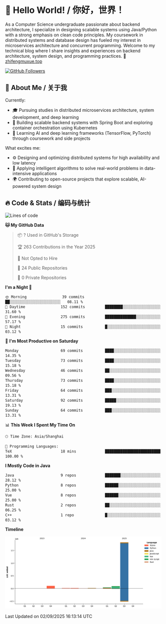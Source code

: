 # 👋 Hello World! / 你好，世界！

As a Computer Science undergraduate passionate about backend architecture, I specialize in designing scalable systems using Java/Python with a strong emphasis on clean code principles. My coursework in distributed systems and database design has fueled my interest in microservices architecture and concurrent programming. Welcome to my technical blog where I share insights and experiences on backend architecture, system design, and programming practices.
🔗 [zhifengmuxue.top](https://zhifengmuxue.top)

[![GitHub Followers](https://img.shields.io/github/followers/zhifengmuxue?logo=github&style=social)](https://github.com/zhifengmuxue)




## 🚀 About Me / 关于我
Currently:
- 🎓 Pursuing studies in distributed microservices architecture, system development, and deep learning
- 🔧 Building scalable backend systems with Spring Boot and exploring container orchestration using Kubernetes
- 🧠 Learning AI and deep learning frameworks (TensorFlow, PyTorch) through coursework and side projects

What excites me:
- ⚙️ Designing and optimizing distributed systems for high availability and low latency
- 🧩 Applying intelligent algorithms to solve real-world problems in data-intensive applications
- 🌍 Contributing to open-source projects that explore scalable, AI-powered system design



## 🔥 Code & Stats / 编码与统计

<!--START_SECTION:waka-->
![Lines of code](https://img.shields.io/badge/From%20Hello%20World%20I%27ve%20Written-2.1%20million%20lines%20of%20code-blue)

**🐱 My GitHub Data** 

> 📦 ? Used in GitHub's Storage 
 > 
> 🏆 263 Contributions in the Year 2025
 > 
> 🚫 Not Opted to Hire
 > 
> 📜 24 Public Repositories 
 > 
> 🔑 0 Private Repositories 
 > 
**I'm a Night 🦉** 

```text
🌞 Morning                39 commits          ██░░░░░░░░░░░░░░░░░░░░░░░   08.11 % 
🌆 Daytime                152 commits         ████████░░░░░░░░░░░░░░░░░   31.60 % 
🌃 Evening                275 commits         ██████████████░░░░░░░░░░░   57.17 % 
🌙 Night                  15 commits          █░░░░░░░░░░░░░░░░░░░░░░░░   03.12 % 
```
📅 **I'm Most Productive on Saturday** 

```text
Monday                   69 commits          ████░░░░░░░░░░░░░░░░░░░░░   14.35 % 
Tuesday                  73 commits          ████░░░░░░░░░░░░░░░░░░░░░   15.18 % 
Wednesday                46 commits          ██░░░░░░░░░░░░░░░░░░░░░░░   09.56 % 
Thursday                 73 commits          ████░░░░░░░░░░░░░░░░░░░░░   15.18 % 
Friday                   64 commits          ███░░░░░░░░░░░░░░░░░░░░░░   13.31 % 
Saturday                 92 commits          █████░░░░░░░░░░░░░░░░░░░░   19.13 % 
Sunday                   64 commits          ███░░░░░░░░░░░░░░░░░░░░░░   13.31 % 
```


📊 **This Week I Spent My Time On** 

```text
🕑︎ Time Zone: Asia/Shanghai

💬 Programming Languages: 
TeX                      18 mins             █████████████████████████   100.00 % 
```

**I Mostly Code in Java** 

```text
Java                     9 repos             ███████░░░░░░░░░░░░░░░░░░   28.12 % 
Python                   8 repos             ██████░░░░░░░░░░░░░░░░░░░   25.00 % 
Vue                      8 repos             ██████░░░░░░░░░░░░░░░░░░░   25.00 % 
Rust                     2 repos             ██░░░░░░░░░░░░░░░░░░░░░░░   06.25 % 
C++                      1 repo              █░░░░░░░░░░░░░░░░░░░░░░░░   03.12 % 
```



**Timeline**

![Lines of Code chart](https://raw.githubusercontent.com/zhifengmuxue/zhifengmuxue/main/assets/bar_graph.png)


 Last Updated on 02/09/2025 16:13:14 UTC
<!--END_SECTION:waka-->



